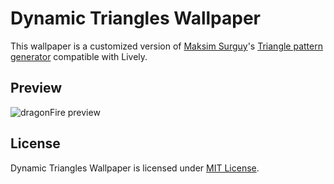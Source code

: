 # Dynamic Triangles Wallpaper
This wallpaper is a customized version of [Maksim Surguy](https://github.com/msurguy?tab=repositories)'s [Triangle pattern generator](https://codepen.io/msurguy/pen/wvGgzN) compatible with Lively.

## Preview
![dragonFire preview](https://raw.githubusercontent.com/Achille004/dynamicTriangles_wallpaper/main/dynamicTriangles_preview.gif?raw=true)

## License
Dynamic Triangles Wallpaper is licensed under [MIT License](https://github.com/Achille004/dynamicTriangles_wallpaper/blob/main/LICENSE.md).
